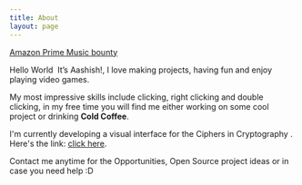```yaml
---
title: About
layout: page
---
```


<a target="_blank" href="https://www.amazon.in/music/prime?_encoding=UTF8&linkCode=ib1&tag=recommendbyac-21&linkId=802731003eb01322fc1dfc690dd4d60d&ref_=ihub_curatedcontent_bcfbad37-481e-4b57-b188-549b8a14ae91">Amazon Prime Music bounty</a>

Hello World 
<img src='https://emojis.slackmojis.com/emojis/images/1536351075/4594/blob-wave.gif' alt='' class='emoji'>
It’s Aashish!, I love making projects, having fun and enjoy playing video games.

My most impressive skills include clicking, right clicking and double clicking, in my free time you will find me either working on some cool project or drinking **Cold Coffee**.

I'm currently developing a visual interface for the Ciphers in Cryptography 
<img src='https://emojis.slackmojis.com/emojis/images/1471045839/793/computerrage.gif' alt='' class='emoji'>.
Here's the link: [click here](https://sharadcodes.github.io/crypto/). 

Contact me anytime for the Opportunities, Open Source project ideas or in case you need help :D
